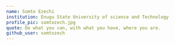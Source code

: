 ```yaml
---
name: Somto Ezechi
institution: Enugu State University of science and Technology
profile_pic: somtozech.jpg
quote: Do what you can, with what you have, where you are.
github_user: somtozech
---
```

